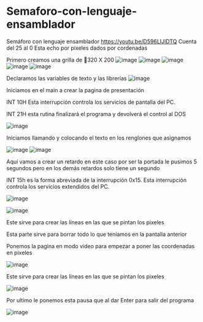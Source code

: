 # Semaforo-con-lenguaje-ensamblador
Semáforo con lenguaje ensamblador 
https://youtu.be/D596LIJlDTQ
Cuenta del 25 al 0 Esta echo por pixeles dados por cordenadas

Primero creamos una grilla de 320 X 200 
![image](https://user-images.githubusercontent.com/66086428/179620254-8dc69442-4f15-4afb-9081-c8bca9a49d37.png)
![image](https://user-images.githubusercontent.com/66086428/179620286-1e64883f-339b-4c4a-b659-c80205820a80.png)
![image](https://user-images.githubusercontent.com/66086428/179620330-5a62e84c-9afc-4c07-9e4c-a4157f72bb9b.png)
![image](https://user-images.githubusercontent.com/66086428/179620380-62d093c5-a629-4355-ab3c-a8d0b3a98cff.png)
![image](https://user-images.githubusercontent.com/66086428/179620423-248f711f-fbcf-49eb-8ee9-b49526897977.png)



Declaramos las variables de texto y las librerías
![image](https://user-images.githubusercontent.com/66086428/179617040-1e86850e-147b-426e-bdc1-a5e95c9f64d6.png)

Iniciamos en el main a crear la pagina de presentación

INT 10H Esta interrupción controla los servicios de pantalla del PC.

INT 21H esta rutina finalizará el programa y devolverá el control al DOS

![image](https://user-images.githubusercontent.com/66086428/179617601-76a671b8-02a0-419a-ac55-e09ee1a1c114.png)

Iniciamos llamando y colocando el texto en los renglones que asignamos 

![image](https://user-images.githubusercontent.com/66086428/179617688-a1134950-9467-41c6-ae34-418e4bde50ab.png)
![image](https://user-images.githubusercontent.com/66086428/179619121-6ab8c138-5d4b-4352-b041-b9968c39de02.png)

Aquí vamos a crear un retardo en este caso por ser la portada le pusimos 5 segundos pero en los demás retardos solo tiene un segundo 

INT 15h es la forma abreviada de la interrupción 0x15. Esta interrupción controla los servicios extendidos del PC.

![image](https://user-images.githubusercontent.com/66086428/179619462-8b6e2e04-788a-4b72-9b9e-4303fbe20e39.png)

![image](https://user-images.githubusercontent.com/66086428/179620631-b9d2eb5c-b24f-4d69-9094-4b6d80b4cbaa.png)


Este sirve para crear las líneas en las que se pintan los pixeles 

Esta parte sirve para borrar todo lo que teníamos en la pantalla anterior 

Ponemos la pagina en modo video para empezar a poner las coordenadas en pixeles 

![image](https://user-images.githubusercontent.com/66086428/179620014-06208db4-7b79-4ada-ba43-184585dd8c37.png)

Este sirve para crear las líneas en las que se pintan los pixeles 

![image](https://user-images.githubusercontent.com/66086428/179620103-5de9b03e-6d3a-462f-9031-906aee738da3.png)

Por ultimo le ponemos esta pausa que al dar Enter para salir del programa 

![image](https://user-images.githubusercontent.com/66086428/179662626-97c5f4a1-729c-4bd7-b18f-da92a5b60831.png)












